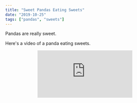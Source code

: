 ```yaml
---
title: "Sweet Pandas Eating Sweets"
date: "2019-10-25"
tags: ["pandas", "sweets"]
---
```


Pandas are really sweet.

Here's a video of a panda eating sweets.

<iframe style="display: block; max-width: 100%; margin: 0 auto;" src="https://www.youtube.com/embed/4n0xNbfJLR8" frameborder="0" allowfullscreen></iframe>

